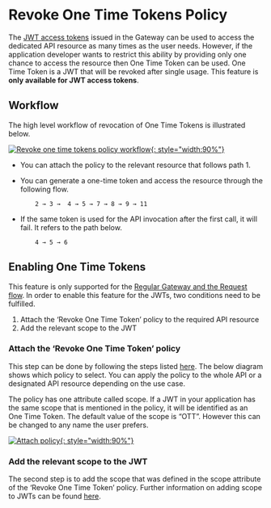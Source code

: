 # Revoke One Time Tokens Policy

The [JWT access tokens]({{base_path}}/design/api-security/oauth2/access-token-types/jwt-tokens/) issued in the Gateway can be used to access the dedicated API resource as many times as the user needs. However, if the application developer wants to restrict this ability by providing only one chance to access the resource then One Time Token can be used. One Time Token is a JWT that will be revoked after single usage. This feature is **only available for JWT access tokens**.

## Workflow

The high level workflow of revocation of One Time Tokens is illustrated below.

[![Revoke one time tokens policy workflow]({{base_path}}/assets/img/design/api-policies/revocation-workflow.png){: style="width:90%"}]({{base_path}}/assets/img/design/api-policies/revocation-workflow.png)

- You can attach the policy to the relevant resource that follows path 1.

- You can generate a one-time token and access the resource through the following flow.
    ```
        2 → 3 →  4 → 5 → 7 → 8 → 9 → 11
    ```

- If the same token is used for the API invocation after the first call, it will fail. It refers to the path below. 
    ```
        4 → 5 → 6
    ```

## Enabling One Time Tokens

This feature is only supported for the [Regular Gateway and the Request flow]({{base_path}}/design/api-policies/overview/). In order to enable this feature for the JWTs, two conditions need to be fulfilled.

1. Attach the ‘Revoke One Time Token’ policy to the required API resource
2. Add the relevant scope to the JWT

### Attach the ‘Revoke One Time Token’ policy

This step can be done by following the steps listed [here]({{base_path}}/design/api-policies/attach-policy/). The below diagram shows which policy to select. You can apply the policy to the whole API or a designated API resource depending on the use case. 

The policy has one attribute called scope. If a JWT in your application has the same scope that is mentioned in the policy, it will be identified as an One Time Token. The default value of the scope is “OTT”. However this can be changed to any name the user prefers.

[![Attach policy]({{base_path}}/assets/img/design/api-policies/attach-policy.png){: style="width:90%"}]({{base_path}}/assets/img/design/api-policies/attach-policy.png)

### Add the relevant scope to the JWT

The second step is to add the scope that was defined in the scope attribute of the ‘Revoke One Time Token’ policy. Further information on adding scope to JWTs can be found [here]({{base_path}}/design/api-security/oauth2/oauth2-scopes/fine-grained-access-control-with-oauth-scopes/). 
